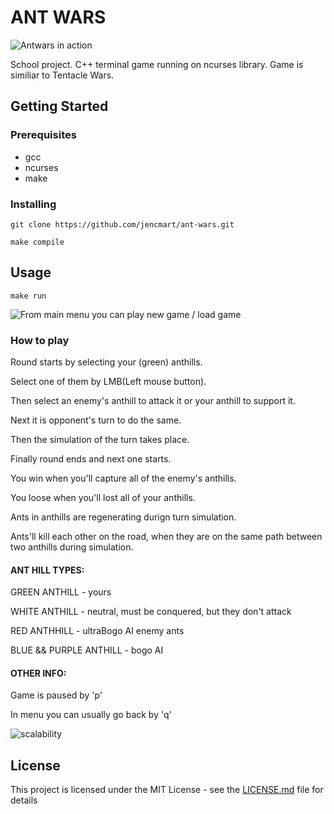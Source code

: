 # ANT WARS


![Antwars in action](https://raw.githubusercontent.com/jencmart/ant-wars/master/data/screenshots/ant2.gif)

School project.
C++ terminal game running on ncurses library.
Game is similiar to Tentacle Wars.

## Getting Started

### Prerequisites
*   gcc
*   ncurses
*   make


### Installing

```
git clone https://github.com/jencmart/ant-wars.git
```

```
make compile
```

## Usage
  
```
make run
```

![From main menu you can play new game / load game](https://raw.githubusercontent.com/jencmart/ant-wars/master/data/screenshots/ant0.gif)

### How to play
  
   Round starts by selecting your (green) anthills.
   
   Select one of them by LMB(Left mouse button).
   
   Then select an enemy's anthill to attack it or your anthill to support it.

   Next it is opponent's turn to do the same.
   
   Then the simulation of the turn takes place.
   
   Finally round ends and next one starts.

   You win when you'll capture all of the enemy's anthills.
   
   You loose when you'll lost all of your anthills.
   
   Ants in anthills are regenerating durign turn simulation.
   
   Ants'll kill each other on the road, when they are on the same path between two anthills during simulation.
   
#### ANT HILL TYPES:
   GREEN ANTHILL            - yours
   
   WHITE ANTHILL            - neutral, must be conquered, but they don't attack
   
   RED   ANTHHILL           - ultraBogo AI enemy ants
   
   BLUE  && PURPLE ANTHILL  - bogo AI


#### OTHER INFO:
   Game is paused by 'p'
   
   In menu you can usually go back by 'q'


![scalability](https://raw.githubusercontent.com/jencmart/ant-wars/master/data/screenshots/ant3.gif)

## License

This project is licensed under the MIT License - see the [LICENSE.md](LICENSE.md) file for details

